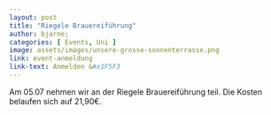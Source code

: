 ```yaml
---
layout: post
title: "Riegele Brauereiführung"
author: bjarne;
categories: [ Events, Uni ]
image: assets/images/unsere-grosse-sonnenterrasse.png
link: event-anmeldung
link-text: Anmelden &#x1F5F3
---
```

Am 05.07 nehmen wir an der Riegele Brauereiführung teil. Die Kosten belaufen sich auf 21,90€.
